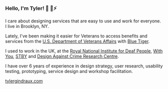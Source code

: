 ### Hello, I'm Tyler! 👋 🌱⚡

I care about designing services that are easy to use and work for everyone. I live in Brooklyn, NY.

Lately, I've been making it easier for Veterans to access benefits and services from the [U.S. Department of Veterans Affairs](https://github.com/department-of-veterans-affairs) with [Blue Tiger](https://www.bluetiger.digital/).

I used to work in the UK, at the [Royal National Institute for Deaf People](https://rnid.org.uk/), [With You](https://www.wearewithyou.org.uk/), [STBY](https://www.stby.eu/) and [Design Against Crime Research Centre](https://designagainstcrime.com/).

I have over 6 years of experience in design strategy, user research, usability testing, prototyping, service design and workshop facilitation. 

[tylergindraux.com](https://tylergindraux.com/)

